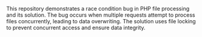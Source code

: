 This repository demonstrates a race condition bug in PHP file processing and its solution. The bug occurs when multiple requests attempt to process files concurrently, leading to data overwriting. The solution uses file locking to prevent concurrent access and ensure data integrity.